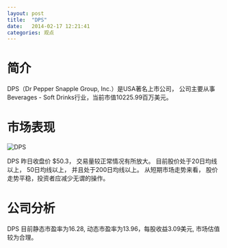 ```yaml
---
layout: post
title:  "DPS"
date:   2014-02-17 12:21:41
categories: 观点
---
```


# 简介
DPS（Dr Pepper Snapple Group, Inc.）是USA著名上市公司，
公司主要从事Beverages - Soft Drinks行业，当前市值10225.99百万美元。

# 市场表现

![DPS](http://finviz.com/chart.ashx?t=DPS&ty=c&ta=1&p=d&s=l)

DPS 昨日收盘价 $50.3，
交易量较正常情况有所放大。
目前股价处于20日均线以上，
50日均线以上，
并且处于200日均线以上。
从短期市场走势来看，
股价走势平稳，投资者应减少无谓的操作。

# 公司分析
DPS 目前静态市盈率为16.28, 动态市盈率为13.96，每股收益3.09美元,
市场估值较为合理。

